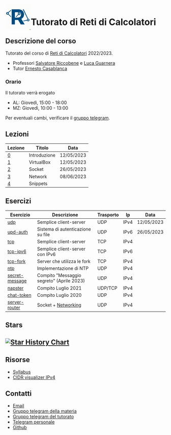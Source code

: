<img width="80" height="80" src="icon.png" alt="Icona del corso" style="float:left;">

# Tutorato di Reti di Calcolatori

<!-- New section -->

## Descrizione del corso

Tutorato del corso di [Reti di Calcolatori](http://web.dmi.unict.it/corsi/l-31/insegnamenti?seuid=EF0D54F4-9429-4853-A10C-355A2FD9C3A1) 2022/2023.

- Professori [Salvatore Riccobene](http://web.dmi.unict.it/corsi/l-31/docenti/salvatore.antonio.riccobene) e [Luca Guarnera](http://web.dmi.unict.it/docenti/luca.guarnera)
- Tutor [Ernesto Casablanca](https://github.com/TendTo)

<!-- New subsection -->

### Orario

Il tutorato verrà erogato

- AL: Giovedì, 15:00 - 18:00
- MZ: Giovedì, 10:00 - 13:00

Per eventuali cambi, verificare il [gruppo telegram](https://t.me/+atIlrFYsi3I5NDc8).

<!-- New section -->

## Lezioni

<div class="scrollable">

| Lezione                                                                           | Titolo       | Data       |
| --------------------------------------------------------------------------------- | ------------ | ---------- |
| [0](https://tendto.github.io/Tutorato-Reti-di-Calcolatori/lezioni/0-Introduzione) | Introduzione | 12/05/2023 |
| [1](https://tendto.github.io/Tutorato-Reti-di-Calcolatori/lezioni/1-VirtualBox)   | VirtualBox   | 12/05/2023 |
| [2](https://tendto.github.io/Tutorato-Reti-di-Calcolatori/lezioni/2-Socket)       | Socket       | 26/05/2023 |
| [3](https://tendto.github.io/Tutorato-Reti-di-Calcolatori/lezioni/3-Network)      | Network      | 08/06/2023 |
| [4](https://tendto.github.io/Tutorato-Reti-di-Calcolatori/lezioni/4-Snippets)     | Snippets     |            |

</div>

<!-- New section -->

## Esercizi

| Esercizio                                                                                                           | Descrizione                                                                                                | Trasporto | Ip   | Data       |
| ------------------------------------------------------------------------------------------------------------------- | ---------------------------------------------------------------------------------------------------------- | --------- | ---- | ---------- |
| [udp](https://github.com/TendTo/Tutorato-Reti-di-Calcolatori/blob/master/esercizi/socket/udp)                       | Semplice client-server                                                                                     | UDP       | IPv4 | 12/05/2023 |
| [upd-auth](https://github.com/TendTo/Tutorato-Reti-di-Calcolatori/blob/master/esercizi/socket/udp-auth)             | Sistema di autenticazione su file                                                                          | UDP       | IPv6 | 26/05/2023 |
| [tcp](https://github.com/TendTo/Tutorato-Reti-di-Calcolatori/blob/master/esercizi/socket/tcp)                       | Semplice client-server                                                                                     | TCP       | IPv4 |            |
| [tcp-ipv6](https://github.com/TendTo/Tutorato-Reti-di-Calcolatori/blob/master/esercizi/socket/tcp-ipv6)             | Semplice client-server con IPv6                                                                            | TCP       | IPv6 |            |
| [tcp-fork](https://github.com/TendTo/Tutorato-Reti-di-Calcolatori/blob/master/esercizi/socket/tcp-fork)             | Server che utilizza le fork                                                                                | TCP       | IPv4 |            |
| [ntp](https://github.com/TendTo/Tutorato-Reti-di-Calcolatori/blob/master/esercizi/socket/ntp)                       | Implementazione di NTP                                                                                     | UDP       | IPv4 |            |
| [secret-message](https://github.com/TendTo/Tutorato-Reti-di-Calcolatori/blob/master/esercizi/socket/secret-message) | Compito "Messaggio segreto" (Aprile 2023)                                                                  | UDP       | IPv4 |            |
| [napster](https://github.com/TendTo/Tutorato-Reti-di-Calcolatori/blob/master/esercizi/socket/napster)               | Compito Luglio 2021                                                                                        | UDP/TCP   | IPv4 |            |
| [chat-token](https://github.com/TendTo/Tutorato-Reti-di-Calcolatori/blob/master/esercizi/socket/chat-token)         | Compito Luglio 2020                                                                                        | UDP       | IPv4 |            |
| [server-router](https://github.com/TendTo/Tutorato-Reti-di-Calcolatori/blob/master/esercizi/socket/server-router)   | Socket + [Networking](https://github.com/TendTo/Tutorato-Reti-di-Calcolatori/blob/master/esercizi/network) | UDP       | IPv4 |            |

<!-- New section -->

## Stars

## [![Star History Chart](https://api.star-history.com/svg?repos=TendTo/Tutorato-Reti-di-Calcolatori&type=Date)](https://star-history.com/#TendTo/Tutorato-Reti-di-Calcolatori&Date)

<!-- New section -->

## Risorse

- [Syllabus](https://web.dmi.unict.it/corsi/l-31/insegnamenti/?cod=19084)
- [CIDR visualizer IPv4](https://cidr.xyz/)

<!-- New section -->

## Contatti

- [Email](mailto:casablancaernesto@gmail.com)
- [Gruppo telegram della materia](https://t.me/+CBrlIVdKV2ynosTCF6FXDw)
- [Gruppo telegram del tutorato](https://t.me/+atIlrFYsi3I5NDc8)
- [Telegram personale](https://t.me/TendTo)
- [Github](https://github.com/TendTo)
